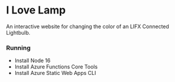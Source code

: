 # I Love Lamp

An interactive website for changing the color of an LIFX Connected Lightbulb.

### Running

* Install Node 16
* Install Azure Functions Core Tools
* Install Azure Static Web Apps CLI


